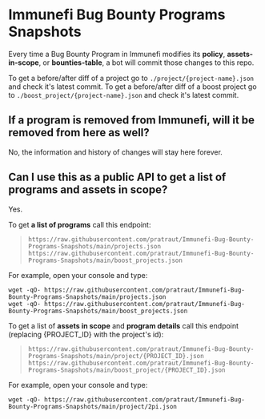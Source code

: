 # Immunefi Bug Bounty Programs Snapshots
Every time a Bug Bounty Program in Immunefi modifies its **policy**, **assets-in-scope**, or **bounties-table**, a bot will commit those changes to this repo.

To get a before/after diff of a project go to `./project/{project-name}.json` and check it's latest commit.
To get a before/after diff of a boost project go to `./boost_project/{project-name}.json` and check it's latest commit.

## If a program is removed from Immunefi, will it be removed from here as well?
No, the information and history of changes will stay here forever.

## Can I use this as a public API to get a list of programs and assets in scope?
Yes.

To get **a list of programs** call this endpoint:

> `https://raw.githubusercontent.com/pratraut/Immunefi-Bug-Bounty-Programs-Snapshots/main/projects.json`
> `https://raw.githubusercontent.com/pratraut/Immunefi-Bug-Bounty-Programs-Snapshots/main/boost_projects.json`

For example, open your console and type:
```
wget -qO- https://raw.githubusercontent.com/pratraut/Immunefi-Bug-Bounty-Programs-Snapshots/main/projects.json
wget -qO- https://raw.githubusercontent.com/pratraut/Immunefi-Bug-Bounty-Programs-Snapshots/main/boost_projects.json
```

To get a list of **assets in scope** and **program details** call this endpoint (replacing {PROJECT_ID} with the project's id):

> `https://raw.githubusercontent.com/pratraut/Immunefi-Bug-Bounty-Programs-Snapshots/main/project/{PROJECT_ID}.json`
> `https://raw.githubusercontent.com/pratraut/Immunefi-Bug-Bounty-Programs-Snapshots/main/boost_project/{PROJECT_ID}.json`

For example, open your console and type:
```
wget -qO- https://raw.githubusercontent.com/pratraut/Immunefi-Bug-Bounty-Programs-Snapshots/main/project/2pi.json
```
